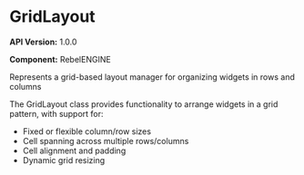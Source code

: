 # GridLayout

**API Version:** 1.0.0

**Component:** RebelENGINE

Represents a grid-based layout manager for organizing widgets in rows and columns

The GridLayout class provides functionality to arrange widgets in a grid pattern,
with support for:
- Fixed or flexible column/row sizes
- Cell spanning across multiple rows/columns
- Cell alignment and padding
- Dynamic grid resizing

